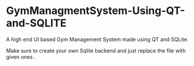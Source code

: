 # GymManagmentSystem-Using-QT-and-SQLITE
A high end UI based Gym Management System made using QT and SQLite.

Make sure to create your own Sqlite backend and just replace the file with given ones . 
